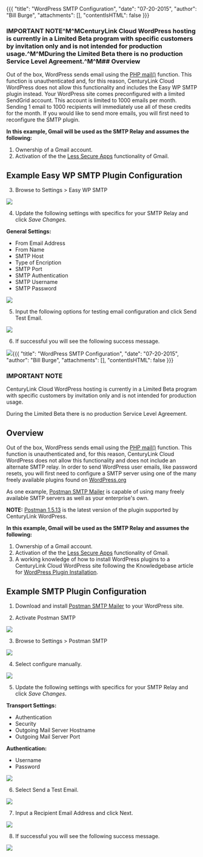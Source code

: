 {{{
  "title": "WordPress SMTP Configuration",
  "date": "07-20-2015",
  "author": "Bill Burge",
  "attachments": [],
  "contentIsHTML": false
}}}
### IMPORTANT NOTE^M^MCenturyLink Cloud WordPress hosting is currently in a Limited Beta program with specific customers by invitation only and is not intended for production usage.^M^MDuring the Limited Beta there is no production Service Level Agreement.^M^M## Overview

Out of the box, WordPress sends email using the [PHP mail()](http://php.net/manual/en/function.mail.php) function. This function is unauthenticated and, for this reason, CenturyLink Cloud WordPress does not allow this functionality and includes the Easy WP SMTP plugin instead. Your WordPress site comes preconfigured with a limited SendGrid account. This account is limited to 1000 emails per month. Sending 1 email to 1000 recipients will immediately use all of these credits for the month. If you would like to send more emails, you will first need to reconfigure the SMTP plugin.

**In this example, Gmail will be used as the SMTP Relay and assumes the following:**

1. Ownership of a Gmail account.
2. Activation of the the [Less Secure Apps](https://www.google.com/settings/security/lesssecureapps) functionality of Gmail.

## Example Easy WP SMTP Plugin Configuration

3. Browse to Settings > Easy WP SMTP

  ![](../images/wp_easy_smtp/wp_easy_smtp_settings.png)

4. Update the following settings with specifics for your SMTP Relay and click _Save Changes_.

  **General Settings:**
  
  * From Email Address
  * From Name
  * SMTP Host
  * Type of Encription
  * SMTP Port
  * SMTP Authentication
  * SMTP Username
  * SMTP Password

  ![](../images/wp_easy_smtp/wp_easy_smtp_general_settings.png)

5. Input the following options for testing email configuration and click Send Test Email.

  ![](../images/wp_easy_smtp/wp_easy_smtp_email.png)

6. If successful you will see the following success message.

  ![](../images/wp_easy_smtp/wp_easy_smtp_success.png){{{
  "title": "WordPress SMTP Configuration",
  "date": "07-20-2015",
  "author": "Bill Burge",
  "attachments": [],
  "contentIsHTML": false
}}}
### IMPORTANT NOTECenturyLink Cloud WordPress hosting is currently in a Limited Beta program with specific customers by invitation only and is not intended for production usage.During the Limited Beta there is no production Service Level Agreement.## Overview

Out of the box, WordPress sends email using the [PHP mail()](http://php.net/manual/en/function.mail.php) function. This function is unauthenticated and, for this reason, CenturyLink Cloud WordPress does not allow this functionality and does not include an alternate SMTP relay.  In order to send WordPress user emails, like password resets, you will first need to configure a SMTP server using one of the many freely available plugins found on [WordPress.org](https://wordpress.org/plugins/)

As one example, [Postman SMTP Mailer](https://wordpress.org/plugins/postman-smtp/ "Postman SMTP Mailer") is capable of using many freely available SMTP servers as well as your enterprise's own. 

**NOTE:** [Postman 1.5.13](https://downloads.wordpress.org/plugin/postman-smtp.1.5.13.zip) is the latest version of the plugin supported by CenturyLink WordPress.

**In this example, Gmail will be used as the SMTP Relay and assumes the following:**

1. Ownership of a Gmail account.
2. Activation of the the [Less Secure Apps](https://www.google.com/settings/security/lesssecureapps) functionality of Gmail.
3. A working knowledge of how to install WordPress plugins to a CenturyLink Cloud WordPress site following the Knowledgebase article for [WordPress Plugin Installation](wordpress-plugin-installation.md).

## Example SMTP Plugin Configuration

1. Download and install [Postman SMTP Mailer](https://wordpress.org/plugins/postman-smtp/) to your WordPress site.

2. Activate Postman SMTP

  ![](../images/wp_postman_smtp/wp_postman_smtp01.png)

3. Browse to Settings > Postman SMTP

  ![](../images/wp_postman_smtp/wp_postman_smtp02.png)

4. Select configure manually.

  ![](../images/wp_postman_smtp/wp_postman_smtp03.png)

5. Update the following settings with specifics for your SMTP Relay and click _Save Changes_.

  **Transport Settings:**

  * Authentication
  * Security
  * Outgoing Mail Server Hostname
  * Outgoing Mail Server Port

  **Authentication:**

  * Username
  * Password

  ![](../images/wp_postman_smtp/wp_postman_smtp04.png)

6. Select Send a Test Email.

  ![](../images/wp_postman_smtp/wp_postman_smtp05.png)

7. Input a Recipient Email Address and click Next.

  ![](../images/wp_postman_smtp/wp_postman_smtp06.png)

8. If successful you will see the following success message.

  ![](../images/wp_postman_smtp/wp_postman_smtp07.png)



